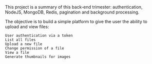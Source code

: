 This project is a summary of this back-end trimester: authentication, NodeJS, MongoDB, Redis, pagination and background processing.

The objective is to build a simple platform to give the user the ability to upload and view files:

    User authentication via a token
    List all files
    Upload a new file
    Change permission of a file
    View a file
    Generate thumbnails for images

